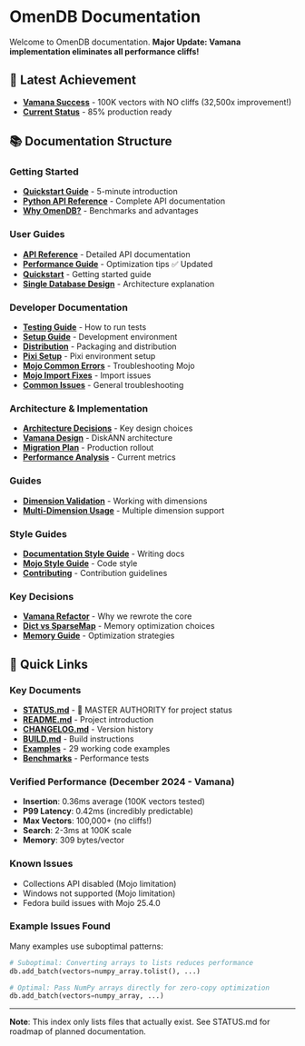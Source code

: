 # OmenDB Documentation

Welcome to OmenDB documentation. **Major Update: Vamana implementation eliminates all performance cliffs!**

## 🎉 Latest Achievement
- **[Vamana Success](performance/VAMANA_SUCCESS_SUMMARY.md)** - 100K vectors with NO cliffs (32,500x improvement!)
- **[Current Status](performance/STATUS.md)** - 85% production ready

## 📚 Documentation Structure

### Getting Started
- **[Quickstart Guide](quickstart.md)** - 5-minute introduction
- **[Python API Reference](api/python.md)** - Complete API documentation
- **[Why OmenDB?](why-omendb.md)** - Benchmarks and advantages

### User Guides
- **[API Reference](user/api-reference.md)** - Detailed API documentation
- **[Performance Guide](user/performance.md)** - Optimization tips ✅ Updated
- **[Quickstart](user/quickstart.md)** - Getting started guide
- **[Single Database Design](user/single-database-design.md)** - Architecture explanation

### Developer Documentation
- **[Testing Guide](dev/testing.md)** - How to run tests
- **[Setup Guide](dev/setup.md)** - Development environment
- **[Distribution](dev/distribution.md)** - Packaging and distribution
- **[Pixi Setup](dev/setup/pixi.md)** - Pixi environment setup
- **[Mojo Common Errors](dev/MOJO_COMMON_ERRORS.md)** - Troubleshooting Mojo
- **[Mojo Import Fixes](dev/troubleshooting/mojo-import-fixes.md)** - Import issues
- **[Common Issues](dev/troubleshooting/common-issues.md)** - General troubleshooting

### Architecture & Implementation
- **[Architecture Decisions](architecture/ARCHITECTURE_DECISIONS.md)** - Key design choices
- **[Vamana Design](implementation/ENTERPRISE_DISKANN_DESIGN.md)** - DiskANN architecture
- **[Migration Plan](implementation/VAMANA_MIGRATION_PLAN.md)** - Production rollout
- **[Performance Analysis](performance/PROJECT_STATUS_SUMMARY.md)** - Current metrics

### Guides
- **[Dimension Validation](guides/DIMENSION_VALIDATION.md)** - Working with dimensions
- **[Multi-Dimension Usage](guides/MULTI_DIMENSION_USAGE.md)** - Multiple dimension support

### Style Guides
- **[Documentation Style Guide](DOCUMENTATION_STYLE_GUIDE.md)** - Writing docs
- **[Mojo Style Guide](MOJO_STYLE_GUIDE.md)** - Code style
- **[Contributing](CONTRIBUTING.md)** - Contribution guidelines

### Key Decisions
- **[Vamana Refactor](decisions/VAMANA_REFACTOR_DECISION.md)** - Why we rewrote the core
- **[Dict vs SparseMap](decisions/DICT_VS_SPARSEMAP.md)** - Memory optimization choices
- **[Memory Guide](decisions/MEMORY_OPTIMIZATION_GUIDE.md)** - Optimization strategies

## 🎯 Quick Links

### Key Documents
- **[STATUS.md](../STATUS.md)** - 🎯 MASTER AUTHORITY for project status
- **[README.md](../README.md)** - Project introduction
- **[CHANGELOG.md](../CHANGELOG.md)** - Version history
- **[BUILD.md](../BUILD.md)** - Build instructions
- **[Examples](../examples/)** - 29 working code examples
- **[Benchmarks](../benchmarks/)** - Performance tests

### Verified Performance (December 2024 - Vamana)
- **Insertion**: 0.36ms average (100K vectors tested)
- **P99 Latency**: 0.42ms (incredibly predictable)
- **Max Vectors**: 100,000+ (no cliffs!)
- **Search**: 2-3ms at 100K scale
- **Memory**: 309 bytes/vector

### Known Issues
- Collections API disabled (Mojo limitation)
- Windows not supported (Mojo limitation)
- Fedora build issues with Mojo 25.4.0

### Example Issues Found
Many examples use suboptimal patterns:
```python
# Suboptimal: Converting arrays to lists reduces performance
db.add_batch(vectors=numpy_array.tolist(), ...)

# Optimal: Pass NumPy arrays directly for zero-copy optimization
db.add_batch(vectors=numpy_array, ...)
```

---

**Note**: This index only lists files that actually exist. See STATUS.md for roadmap of planned documentation.